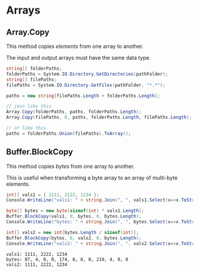 # Arrays

## Array.Copy

This method copies _elements_ from one array to another.

The input and output arrays must have the same data type.

```cs
string[] folderPaths;
folderPaths = System.IO.Directory.GetDirectories(pathFolder);
string[] filePaths;
filePaths = System.IO.Directory.GetFiles(pathFolder, "*.*");

paths = new string[filePaths.Length + folderPaths.Length];

// join like this
Array.Copy(folderPaths, paths, folderPaths.Length);
Array.Copy(filePaths, 0, paths, folderPaths.Length, filePaths.Length);

// or like this
paths = folderPaths.Union(filePaths).ToArray();
```

## Buffer.BlockCopy

This method copies _bytes_ from one array to another.

This is useful when transforming a byte array to an array of multi-byte elements.

```cs
int[] vals1 = { 1111, 2222, 1234 };
Console.WriteLine("vals1: " + string.Join(", ", vals1.Select(x=>x.ToString())));

byte[] bytes = new byte[sizeof(int) * vals1.Length];
Buffer.BlockCopy(vals1, 0, bytes, 0, bytes.Length);
Console.WriteLine("bytes: " + string.Join(", ", bytes.Select(x=>x.ToString())));

int[] vals2 = new int[bytes.Length / sizeof(int)];
Buffer.BlockCopy(bytes, 0, vals2, 0, bytes.Length);
Console.WriteLine("vals2: " + string.Join(", ", vals2.Select(x=>x.ToString())));
```

```
vals1: 1111, 2222, 1234
bytes: 87, 4, 0, 0, 174, 8, 0, 0, 210, 4, 0, 0
vals2: 1111, 2222, 1234
```
